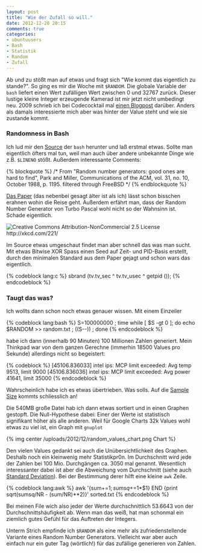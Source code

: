 ```yaml
---
layout: post
title: "Wie der Zufall so will."
date: 2012-12-28 20:15
comments: true
categories:
- ubuntuusers
- Bash
- Statistik
- Random
- Zufall
---
```


Ab und zu stößt man auf etwas und fragt sich "Wie kommt das eigentlich zu
stande?". So ging es mir die Woche mit `$RANDOM`. Die globale Variable der
`bash` liefert einen Wert zufälligen Wert zwischen 0 und 32767 zurück. Dieser
lustige kleine Integer erzeugende Kamerad ist mir jetzt nicht umbedingt neu.
2009 schrieb ich bei Codecocktail mal
[einen Blogpost](http://codecocktail.wordpress.com/2009/02/01/zufallszahlen-mit-der-shell-bash/)
darüber. Anders als damals interessierte mich aber was hinter der Value steht
und wie sie zustande kommt.

### Randomness in Bash

Ich lud mir den [Source](http://ftp.gnu.org/gnu/bash/) der `bash` herunter und
laß erstmal etwas. Sollte man eigentlich öfters mal tun, weil man auch über
andere unbekannte Dinge wie z.B. `$LINENO` stößt. Außerdem interessante
Comments:

{% blockquote %}
/* From "Random number generators: good ones are hard to find", Park and Miller, Communications of the ACM, vol. 31, no. 10,
October 1988, p. 1195. filtered through FreeBSD */
{% endblockquote %}

[Das Paper](http://www.cems.uwe.ac.uk/~irjohnso/coursenotes/ufeen8-15-m/p1192-parkmiller.pdf)
(das nebenbei gesagt älter ist als ich) lässt schon bisschen erahnen wohin die Reise
geht. Außerdem erfährt man, dass der Random Number Generator von Turbo Pascal
wohl nicht so der Wahnsinn ist. Schade eigentlich.

<p><img class="center" src="/uploads/2012/12/random_number.png" title="XKCD - 211" alt="Creative Commons Attribution-NonCommercial 2.5 License http://xkcd.com/221/"></p>

Im Source etwas umgeschaut findet man aber schnell das was man sucht.
Mit etwas Bitwise XOR Spass einen Seed auf Zeit- und PID-Basis erstellt, durch den
minimalen Standard aus dem Paper gejagt und schon wars das eigentlich.

{% codeblock lang:c %}
sbrand (tv.tv_sec ^ tv.tv_usec ^ getpid ());
{% endcodeblock %}

### Taugt das was?

Ich wollts dann schon noch etwas genauer wissen. Mit einem Einzeiler

{% codeblock lang:bash %}
S=100000000 ; time while [ $S -gt 0 ]; do echo $RANDOM >> random.txt ; ((S--)) ; done
{% endcodeblock %}

habe ich dann (innerhalb 90 Minuten) 100 Millionen Zahlen generiert.
Mein Thinkpad war von dem ganzen Gerechne (immerhin 18500 Values
pro Sekunde) allerdings nicht so begeistert:

{% codeblock %}
[45106.836033] intel ips: MCP limit exceeded: Avg temp 9513, limit 9000
[45106.836036] intel ips: MCP limit exceeded: Avg power 41641, limit 35000
{% endcodeblock %}

Wahrscheinlich habe ich es etwas übertrieben. Was solls. Auf die [Sample
Size](http://en.wikipedia.org/wiki/Sample_size_determination)
kommts schliesslich an!

Die 540MB große Datei hab ich dann etwas sortiert und in einen Graphen gestopft.
Die Null-Hypothese dabei: Einer der Werte ist statistisch signifikant höher als
alle anderen. Weil für Google Charts 32k Values wohl etwas zu viel ist, ein
Graph mit `gnuplot`

{% img center /uploads/2012/12/random_values_chart.png Chart %}

Den vielen Values gedankt sei auch die Unübersichtlichkeit des Graphen. Deshalb
noch ein kleinwenig mehr Statistikpr0n. Im Durchschnitt wird jede der Zahlen bei 100 Mio. Durchgängen ca. 3050 mal
genannt. Wesentlich interessanter dabei ist aber die Abweichung vom
Durchschnitt (siehe auch [Standard Deviation](http://en.wikipedia.org/wiki/Standard_deviation)).
Bei der Bestimmung derer hilft eine kleine `awk` Zeile.

{% codeblock lang:awk %}
awk '{sum+=$1; sumsq+=$1*$1} END {print sqrt(sumsq/NR - (sum/NR)**2)}' sorted.txt
{% endcodeblock %}

Bei meinen File wich also jeder der Werte durchschnittlich 53.6643 von der
Durchschnittshäufigkeit ab. Wenn man das weiß, hat man schonmal ein ziemlich
gutes Gefühl für das Auftreten der Integers.

Unterm Strich empfinde ich `$RANDOM` als eine mehr als zufriedenstellende Variante eines Random Number
Generators. Vielleicht war aber auch einfach nur ein guter Tag (wörtlich!) für das
zufällige generieren von Zahlen.

